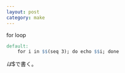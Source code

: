 ```yaml
---
layout: post
category: make
---
```


for loop

```makefile
default:
	for i in $$(seq 3); do echo $$i; done
```

$は$$で書く。
